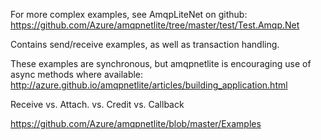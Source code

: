 For more complex examples, see AmqpLiteNet on github:
https://github.com/Azure/amqpnetlite/tree/master/test/Test.Amqp.Net

Contains send/receive examples, as well as transaction handling.

These examples are synchronous, but amqpnetlite is encouraging use of async methods where available:
http://azure.github.io/amqpnetlite/articles/building_application.html

Receive vs. Attach. vs. Credit vs. Callback

https://github.com/Azure/amqpnetlite/blob/master/Examples

